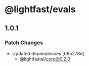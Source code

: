 # @lightfast/evals

## 1.0.1

### Patch Changes

- Updated dependencies [095278e]
  - @lightfastai/core@0.2.0
